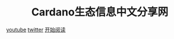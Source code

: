 
<h1 align="center">Cardano生态信息中文分享网</h1>


 [youtube](https://www.youtube.com/channel/UCAfHoyK5b8RoQt9ipN0j4YA)
 [twitter](https://twitter.com/zjavax)
 [开始阅读](#首页)





